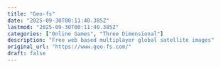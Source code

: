 ```yaml
---
title: "Geo-fs"
date: "2025-09-30T00:11:40.385Z"
lastmod: "2025-09-30T00:11:40.385Z"
categories: ["Online Games", "Three Dimensional"]
description: "Free web based multiplayer global satellite images"
original_url: "https://www.geo-fs.com/"
draft: false
---
```

